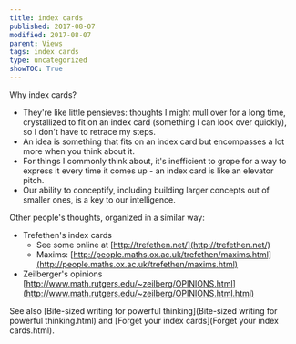```yaml
---
title: index cards
published: 2017-08-07
modified: 2017-08-07
parent: Views
tags: index cards
type: uncategorized
showTOC: True
---
```


Why index cards?

+ They're like little pensieves: thoughts I might mull over for a long time, crystallized to fit on an index card (something I can look over quickly), so I don't have to retrace my steps.
+ An idea is something that fits on an index card but encompasses a lot more when you think about it.
+ For things I commonly think about, it's inefficient to grope for a way to express it every time it comes up - an index card is like an elevator pitch.
+ Our ability to conceptify, including building larger concepts out of smaller ones, is a key to our intelligence.

Other people's thoughts, organized in a similar way:

+ Trefethen's index cards 
    + See some online at [http://trefethen.net/](http://trefethen.net/)
    + Maxims: [http://people.maths.ox.ac.uk/trefethen/maxims.html](http://people.maths.ox.ac.uk/trefethen/maxims.html)
+ Zeilberger's opinions [http://www.math.rutgers.edu/~zeilberg/OPINIONS.html](http://www.math.rutgers.edu/~zeilberg/OPINIONS.html.html)

See also [Bite-sized writing for powerful thinking](Bite-sized writing for powerful thinking.html) and [Forget your index cards](Forget your index cards.html).


